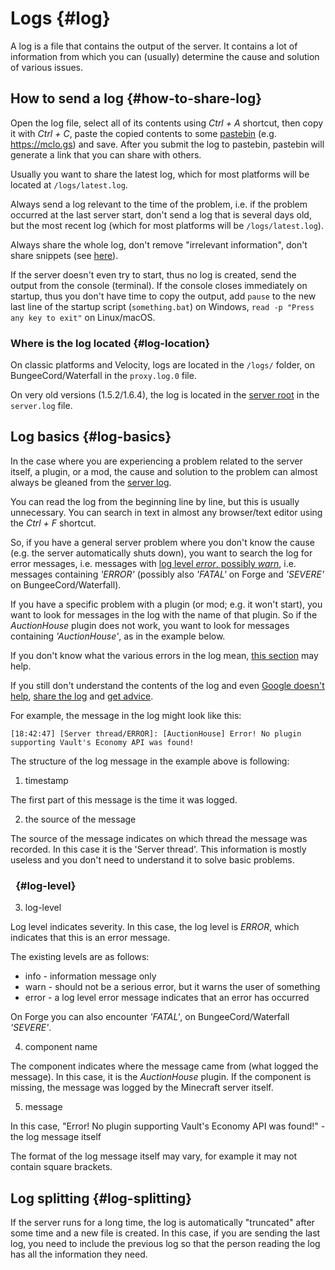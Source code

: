 # Logs {#log}
A log is a file that contains the output of the server. It contains a lot of information from which you can (usually) determine the cause and solution of various issues.

## How to send a log {#how-to-share-log}
Open the log file, select all of its contents using *Ctrl + A* shortcut, then copy it with *Ctrl + C*, paste the copied contents to some [pastebin](how-to-ask-for-help.md#pastebin) (e.g. <https://mclo.gs>) and save. After you submit the log to pastebin, pastebin will generate a link that you can share with others.

Usually you want to share the latest log, which for most platforms will be located at `/logs/latest.log`.

Always send a log relevant to the time of the problem, i.e. if the problem occurred at the last server start, don't send a log that is several days old, but the most recent log (which for most platforms will be `/logs/latest.log`).

Always share the whole log, don't remove "irrelevant information", don't share snippets (see [here](how-to-ask-for-help.md#dont-asking-for-help)).

If the server doesn't even try to start, thus no log is created, send the output from the console (terminal). If the console closes immediately on startup, thus you don't have time to copy the output, add `pause` to the new last line of the startup script (`something.bat`) on Windows, `read -p "Press any key to exit"` on Linux/macOS.

### Where is the log located {#log-location}
On classic platforms and Velocity, logs are located in the `/logs/` folder, on BungeeCord/Waterfall in the `proxy.log.0` file.

On very old versions (1.5.2/1.6.4), the log is located in the [server root](~root-directory) in the `server.log` file.

## Log basics {#log-basics}
In the case where you are experiencing a problem related to the server itself, a plugin, or a mod, the cause and solution to the problem can almost always be gleaned from the [server log](#log).

You can read the log from the beginning line by line, but this is usually unnecessary. You can search in text in almost any browser/text editor using the *Ctrl + F* shortcut.

So, if you have a general server problem where you don't know the cause (e.g. the server automatically shuts down), you want to search the log for error messages, i.e. messages with [log level *error*, possibly *warn*](#log-level), i.e. messages containing *'ERROR'* (possibly also *'FATAL'* on Forge and *'SEVERE'* on BungeeCord/Waterfall).

If you have a specific problem with a plugin (or mod; e.g. it won't start), you want to look for messages in the log with the name of that plugin. So if the *AuctionHouse* plugin does not work, you want to look for messages containing *'AuctionHouse'*, as in the example below.

If you don't know what the various errors in the log mean, [this section](how-to-deal-with-issues.md) may help.

If you still don't understand the contents of the log and even [Google doesn't help](how-to-deal-with-issues.md#google-search), [share the log](#how-to-share-log) and [get advice](how-to-ask-for-help.md#where-get-help).

For example, the message in the log might look like this:

```log
[18:42:47] [Server thread/ERROR]: [AuctionHouse] Error! No plugin supporting Vault's Economy API was found!
```

The structure of the log message in the example above is following:

1. timestamp

The first part of this message is the time it was logged.

2. the source of the message

The source of the message indicates on which thread the message was recorded. In this case it is the 'Server thread'. This information is mostly useless and you don't need to understand it to solve basic problems.

###   {#log-level}

3. log-level

Log level indicates severity. In this case, the log level is *ERROR*, which indicates that this is an error message.

The existing levels are as follows:

- info - information message only
- warn - should not be a serious error, but it warns the user of something
- error - a log level error message indicates that an error has occurred

On Forge you can also encounter *'FATAL'*, on BungeeCord/Waterfall *'SEVERE'*.

4. component name

The component indicates where the message came from (what logged the message). In this case, it is the *AuctionHouse* plugin. If the component is missing, the message was logged by the Minecraft server itself.

5. message

In this case, "Error! No plugin supporting Vault's Economy API was found!" - the log message itself

The format of the log message itself may vary, for example it may not contain square brackets.

## Log splitting {#log-splitting}
If the server runs for a long time, the log is automatically "truncated" after some time and a new file is created. In this case, if you are sending the last log, you need to include the previous log so that the person reading the log has all the information they need.